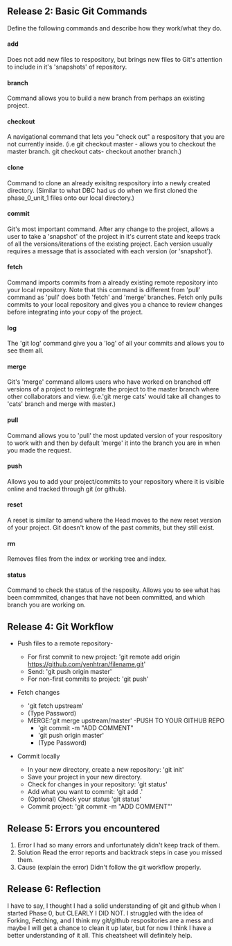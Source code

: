 ## Release 2: Basic Git Commands
Define the following commands and describe how they work/what they do.  


#### add
Does not add new files to respository, but brings new files to Git's attention to include in it's 'snapshots' of repository. 

#### branch
Command allows you to build a new branch from perhaps an existing project.  

#### checkout
A navigational command that lets you "check out" a respository that you are not currently inside. (i.e git checkout master - allows you to checkout the master branch. git checkout cats- checkout another branch.)

#### clone
Command to clone an already exisitng respository into a newly created directory. (Similar to what DBC had us do when we first cloned the phase_0_unit_1 files onto our local directory.)

#### commit
Git's most important command. After any change to the project, allows a user to take a 'snapshot' of the project in it's current state and keeps track of all the versions/iterations of the existing project. Each version usually requires a message that is associated with each version (or 'snapshot'). 

#### fetch
Command imports commits from a already existing remote repository into your local repository. Note that this command is different from 'pull' command as 'pull' does both 'fetch' and 'merge' branches. Fetch only pulls commits to your local repository and gives you a chance to review changes before integrating into your copy of the project.

#### log
The 'git log' command give you a 'log' of all your commits and allows you to see them all. 

#### merge
Git's 'merge' command allows users who have worked on branched off versions of a project to reintegrate the project to the master branch where other collaborators and view. (i.e.'git merge cats' would take all changes to 'cats' branch and merge with master.)

#### pull
Command allows you to 'pull' the most updated version of your respository to work with and then by default 'merge' it into the branch you are in when you made the request.

#### push
Allows you to add your project/commits to your repository where it is visible online and tracked through git (or github).

#### reset
A reset is similar to amend where the Head moves to the new reset version of your project. Git doesn't know of the past commits, but they still exist. 

#### rm
Removes files from the index or working tree and index. 

#### status
Command to check the status of the resposity. Allows you to see what has been commmited, changes that have not been committed, and which branch you are working on.

## Release 4: Git Workflow

- Push files to a remote repository- 
	- For first commit to new project: 'git remote add origin https://github.com/yenhtran/filename.git'
	- Send: 'git push origin master'
	- For non-first commits to project: 'git push'

- Fetch changes
	- 'git fetch upstream'
	- (Type Password)
	- MERGE:'git merge upstream/master'
	-PUSH TO YOUR GITHUB REPO
		- 'git commit -m "ADD COMMENT"
		- 'git push origin master'
		- (Type Password)

- Commit locally
	- In your new directory, create a new repository: 'git init'
	- Save your project in your new directory.
	- Check for changes in your repository: 'git status'
	- Add what you want to commit: 'git add .'
	- (Optional) Check your status 'git status'
	- Commit project: 'git commit -m "ADD COMMENT"'

## Release 5: Errors you encountered
1. Error
	I had so many errors and unfortunately didn't keep track of them. 
2. Solution
	Read the error reports and backtrack steps in case you missed them.
3. Cause (explain the error)
	Didn't follow the git workflow properly.

## Release 6: Reflection
I have to say, I thought I had a solid understanding of git and github when I started Phase 0, but CLEARLY I DID NOT. I struggled with the idea of Forking, Fetching, and I think my git/github respositories are a mess and maybe I will get a chance to clean it up later, but for now I think I have a better understanding of it all. This cheatsheet will definitely help.